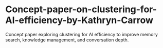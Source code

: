 # Concept-paper-on-clustering-for-AI-efficiency-by-Kathryn-Carrow
Concept paper exploring clustering for AI efficiency to improve memory search, knowledge management, and conversation depth.
